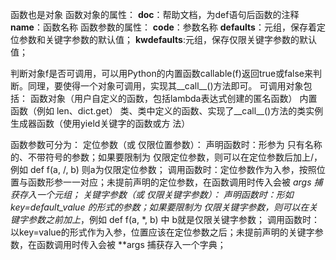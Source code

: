 函数也是对象
函数对象的属性：
    __doc__：帮助文档，为def语句后函数的注释
    __name__：函数名称
函数参数的属性：
    __code__：参数名称
    __defaults__：元组，保存着定位参数和关键字参数的默认值；
    __kwdefaults__:元组，保存仅限关键字参数的默认值；


判断对象f是否可调用，可以用Python的内置函数callable(f)返回true或false来判断。同理，要使得一个对象可调用，实现其__call__()方法即可。
可调用对象包括：
    函数对象（用户自定义的函数，包括lambda表达式创建的匿名函数）
    内置函数（例如 len、dict.get）
    类、类中定义的函数、实现了__call__()方法的类实例
    生成器函数（使用yield关键字的函数或方
    法）
    

函数参数可分为：
    定位参数（或 仅限位置参数）：
        声明函数时：形参为 只有名称的、不带符号的参数；如果要限制为 仅限定位参数，则可以在定位参数后加上/，例如 def f(a, /, b) 则a为仅限定位参数；
        调用函数时：定位参数作为入参，按照位置与函数形参一一对应；未提前声明的定位参数，在函数调用时传入会被 *args 捕获存入一个元组；
    关键字参数（或 仅限关键字参数）：
        声明函数时：形如 key=default_value 的形式的参数；如果要限制为 仅限关键字参数，则可以在关键字参数之前加上*，例如 def f(a, *, b) 中 b就是仅限关键字参数；
        调用函数时：以key=value的形式作为入参，位置应该在定位参数之后；未提前声明的关键字参数，在函数调用时传入会被 **args 捕获存入一个字典；
    
